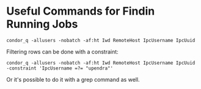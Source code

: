 # Useful Commands for Findin Running Jobs

```
condor_q -allusers -nobatch -af:ht Iwd RemoteHost IpcUsername IpcUuid
```

Filtering rows can be done with a constraint:

```
condor_q -allusers -nobatch -af:ht Iwd RemoteHost IpcUsername IpcUuid -constraint 'IpcUsername =?= "upendra"'
```

Or it's possible to do it with a grep command as well.

